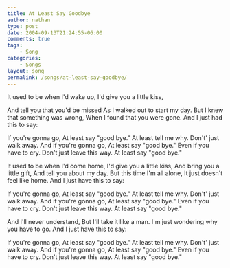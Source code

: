 ```yaml
---
title: At Least Say Goodbye
author: nathan
type: post
date: 2004-09-13T21:24:55-06:00
comments: true
tags:
    - Song
categories:
    - Songs
layout: song
permalink: /songs/at-least-say-goodbye/
---
```

It used to be when I'd wake up,
I'd give you a little kiss,
<!--more-->
And tell you that you'd be missed
As I walked out to start my day.
But I knew that something was wrong,
When I found that you were gone.
And I just had this to say:

If you're gonna go,
At least say "good bye."
At least tell me why.
Don't' just walk away.
And if you're gonna go,
At least say "good bye."
Even if you have to cry.
Don't just leave this way.
At least say "good bye."

It used to be when I'd come home,
I'd give you a little kiss,
And bring you a little gift,
And tell you about my day.
But this time I'm all alone,
It just doesn't feel like home.
And I just have this to say:

If you're gonna go,
At least say "good bye."
At least tell me why.
Don't' just walk away.
And if you're gonna go,
At least say "good bye."
Even if you have to cry.
Don't just leave this way.
At least say "good bye."

And I'll never understand,
But I'll take it like a man.
I'm just wondering why you have to go.
And I just have this to say:

If you're gonna go,
At least say "good bye."
At least tell me why.
Don't' just walk away.
And if you're gonna go,
At least say "good bye."
Even if you have to cry.
Don't just leave this way.
At least say "good bye."
